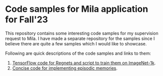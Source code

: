 # Code samples for Mila application for Fall'23 

This repository contains some interesting code samples for my supervision 
request to Mila. I have made a separate repository for the samples since I believe 
there are quite a few samples which I would like to showcase. 

Following are quick descriptions of the code samples and links to them:

1. [TensorFlow code for Regnets and script to train them on ImageNet-1k](https://github.com/AdityaKane2001/mila-code-samples/blob/main/regnets).
2. [Concise code for implementing episodic memories](https://github.com/AdityaKane2001/mila-code-samples/blob/main/episodic_memories). 
